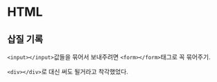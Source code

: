 # HTML

## 삽질 기록

`<input></input>`값들을 묶어서 보내주려면 `<form></form>`태그로 꼭 묶어주기.

`<div></div>`로 대신 써도 될거라고 착각했었다.
